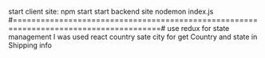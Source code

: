 start client site:
npm start
start backend site
nodemon index.js
#======================================================================================#
use redux for state management
I was used react country sate city for get Country and state in Shipping info
